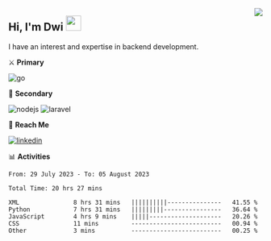 [<img src="https://komarev.com/ghpvc/?username=masred&color=green&style=flat-square&label=Profile+Views" align="right">](github.com/masred)

## Hi, I'm Dwi <img src="https://raw.githubusercontent.com/MartinHeinz/MartinHeinz/master/wave.gif" width="30px">

I have an interest and expertise in backend development.

⚔️ **Primary**

![go](https://img.shields.io/badge/---?logo=go&label=Golang&style=social)

🔪 **Secondary**

![nodejs](https://img.shields.io/badge/---?logo=node.js&label=Node.js&style=social&logoColor=green)
![laravel](https://img.shields.io/badge/---?logo=laravel&label=Laravel&style=social)

🔗 **Reach Me**

[![linkedin](https://img.shields.io/badge/---?logo=linkedin&label=LinkedIn&style=social)](https://linkedin.com/in/dwifitriyanto)

📊 **Activities**

<!--START_SECTION:waka-->

```all_time
From: 29 July 2023 - To: 05 August 2023

Total Time: 20 hrs 27 mins

XML               8 hrs 31 mins   ||||||||||---------------   41.55 %
Python            7 hrs 31 mins   |||||||||----------------   36.64 %
JavaScript        4 hrs 9 mins    |||||--------------------   20.26 %
CSS               11 mins         -------------------------   00.94 %
Other             3 mins          -------------------------   00.25 %
```

<!--END_SECTION:waka-->
